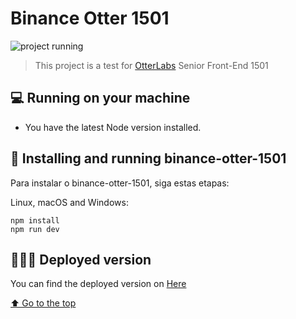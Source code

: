 # Binance Otter 1501

<img src="https://binance-otter-1501.arthurbugan.repl.co/project.png" alt="project running">

> This project is a test for [OtterLabs](https://www.hireotter.com/) Senior Front-End 1501

## 💻 Running on your machine

- You have the latest Node version installed.

## 🚀 Installing and running binance-otter-1501

Para instalar o binance-otter-1501, siga estas etapas:

Linux, macOS and Windows:

```
npm install
npm run dev
```

## 🧑🏻‍💻 Deployed version

You can find the deployed version on [Here](https://binance-otter-1501.vercel.app/en/trade/BTC_BUSD)

[⬆ Go to the top](#binance-otter-1501)<br>
